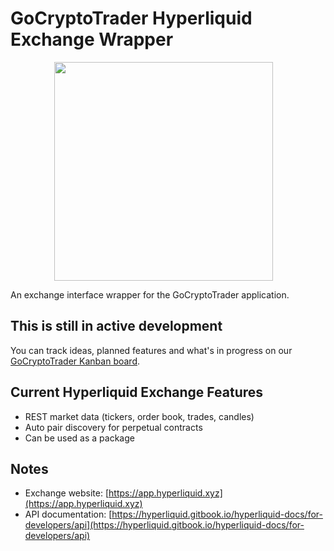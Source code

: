 
# GoCryptoTrader Hyperliquid Exchange Wrapper

<img src="/common/gctlogo.png?raw=true" width="350px" height="350px" hspace="70">

An exchange interface wrapper for the GoCryptoTrader application.

## This is still in active development

You can track ideas, planned features and what's in progress on our [GoCryptoTrader Kanban board](https://github.com/orgs/thrasher-corp/projects/3).

## Current Hyperliquid Exchange Features

+ REST market data (tickers, order book, trades, candles)
+ Auto pair discovery for perpetual contracts
+ Can be used as a package

## Notes

+ Exchange website: [https://app.hyperliquid.xyz](https://app.hyperliquid.xyz)
+ API documentation: [https://hyperliquid.gitbook.io/hyperliquid-docs/for-developers/api](https://hyperliquid.gitbook.io/hyperliquid-docs/for-developers/api)
